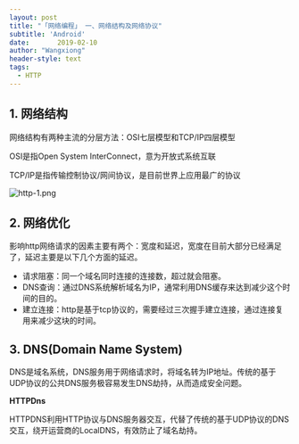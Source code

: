 ```yaml
---
layout: post
title: "「网络编程」 一、网络结构及网络协议"
subtitle: 'Android'
date:       2019-02-10
author: "Wangxiong"
header-style: text
tags:
  - HTTP
---
```

## 1. 网络结构

网络结构有两种主流的分层方法：OSI七层模型和TCP/IP四层模型

OSI是指Open System InterConnect，意为开放式系统互联

TCP/IP是指传输控制协议/网间协议，是目前世界上应用最广的协议

![http-1.png](https://upload-images.jianshu.io/upload_images/10547376-82b94a285335a232.png?imageMogr2/auto-orient/strip%7CimageView2/2/w/1240)

## 2. 网络优化

影响http网络请求的因素主要有两个：宽度和延迟，宽度在目前大部分已经满足了，延迟主要是以下几个方面的延迟。

- 请求阻塞：同一个域名同时连接的连接数，超过就会阻塞。
- DNS查询：通过DNS系统解析域名为IP，通常利用DNS缓存来达到减少这个时间的目的。
- 建立连接：http是基于tcp协议的，需要经过三次握手建立连接，通过连接复用来减少这块的时间。

## 3. DNS(Domain Name System)

DNS是域名系统，DNS服务用于网络请求时，将域名转为IP地址。传统的基于UDP协议的公共DNS服务极容易发生DNS劫持，从而造成安全问题。

**HTTPDns**

HTTPDNS利用HTTP协议与DNS服务器交互，代替了传统的基于UDP协议的DNS交互，绕开运营商的LocalDNS，有效防止了域名劫持。







